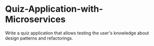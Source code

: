# Quiz-Application-with-Microservices
Write a quiz application that allows testing the user's knowledge about design patterns and refactorings.
